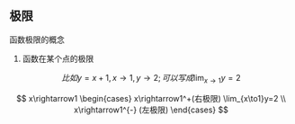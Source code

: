 ## 极限

函数极限的概念

1. 函数在某个点的极限

$$
 比如 y=x+1, x\rightarrow1,y\rightarrow2; 可以写成\lim_{x\to1}y=2
$$

$$ x\rightarrow1 \begin{cases} x\rightarrow1^+(右极限) \lim_{x\to1}y=2 \\ x\rightarrow1^{-} (左极限) \end{cases} $$